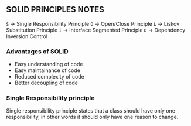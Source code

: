 ## SOLID PRINCIPLES NOTES
`S` -> Single Responsibility Principle
`O` -> Open/Close Principle
`L` -> Liskov Substitution Principle
`I` -> Interface Segmented Principle
`D` -> Dependency Inversion Control

### Advantages of SOLID
- Easy understanding of code
- Easy maintainance of code
- Reduced complexity of code
- Better decoupling of code

### Single Responsibility principle
Single responsibility principle states that a class should have only one responsibility, in other words it should only have one reason to change.

